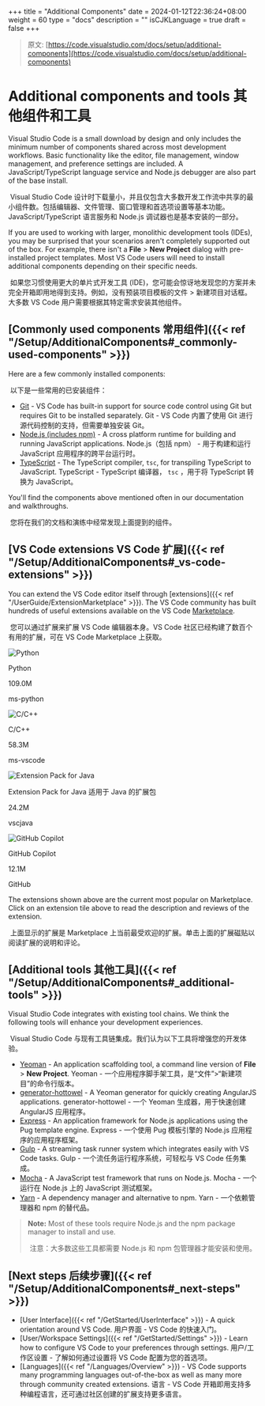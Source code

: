 +++
title = "Additional Components"
date = 2024-01-12T22:36:24+08:00
weight = 60
type = "docs"
description = ""
isCJKLanguage = true
draft = false
+++

> 原文: [https://code.visualstudio.com/docs/setup/additional-components](https://code.visualstudio.com/docs/setup/additional-components)

# Additional components and tools 其他组件和工具



Visual Studio Code is a small download by design and only includes the minimum number of components shared across most development workflows. Basic functionality like the editor, file management, window management, and preference settings are included. A JavaScript/TypeScript language service and Node.js debugger are also part of the base install.

​​	Visual Studio Code 设计时下载量小，并且仅包含大多数开发工作流中共享的最小组件数。包括编辑器、文件管理、窗口管理和首选项设置等基本功能。JavaScript/TypeScript 语言服务和 Node.js 调试器也是基本安装的一部分。

If you are used to working with larger, monolithic development tools (IDEs), you may be surprised that your scenarios aren't completely supported out of the box. For example, there isn't a **File** > **New Project** dialog with pre-installed project templates. Most VS Code users will need to install additional components depending on their specific needs.

​​	如果您习惯使用更大的单片式开发工具 (IDE)，您可能会惊讶地发现您的方案并未完全开箱即用地得到支持。例如，没有预装项目模板的文件 > 新建项目对话框。大多数 VS Code 用户需要根据其特定需求安装其他组件。

## [Commonly used components 常用组件]({{< ref "/Setup/AdditionalComponents#_commonly-used-components" >}})

Here are a few commonly installed components:

​​	以下是一些常用的已安装组件：

- [Git](https://git-scm.com/download) - VS Code has built-in support for source code control using Git but requires Git to be installed separately.
  Git - VS Code 内置了使用 Git 进行源代码控制的支持，但需要单独安装 Git。
- [Node.js (includes npm)](https://nodejs.org/) - A cross platform runtime for building and running JavaScript applications.
  Node.js（包括 npm） - 用于构建和运行 JavaScript 应用程序的跨平台运行时。
- [TypeScript](https://www.typescriptlang.org/) - The TypeScript compiler, `tsc`, for transpiling TypeScript to JavaScript.
  TypeScript - TypeScript 编译器， `tsc` ，用于将 TypeScript 转换为 JavaScript。

You'll find the components above mentioned often in our documentation and walkthroughs.

​​	您将在我们的文档和演练中经常发现上面提到的组件。

## [VS Code extensions VS Code 扩展]({{< ref "/Setup/AdditionalComponents#_vs-code-extensions" >}})

You can extend the VS Code editor itself through [extensions]({{< ref "/UserGuide/ExtensionMarketplace" >}}). The VS Code community has built hundreds of useful extensions available on the VS Code [Marketplace](https://marketplace.visualstudio.com/VSCode).

​​	您可以通过扩展来扩展 VS Code 编辑器本身。VS Code 社区已经构建了数百个有用的扩展，可在 VS Code Marketplace 上获取。

![Python](./AdditionalComponents_img/Microsoft.VisualStudio.Services.Icons.png)

Python

109.0M

ms-python

![C/C++](./AdditionalComponents_img/Microsoft.VisualStudio.Services.Icons-1705074104129-12.png)

C/C++

58.3M

ms-vscode

![Extension Pack for Java](./AdditionalComponents_img/Microsoft.VisualStudio.Services.Icons-1705074104129-13.png)

Extension Pack for Java
适用于 Java 的扩展包

24.2M

vscjava

![GitHub Copilot](./AdditionalComponents_img/Microsoft.VisualStudio.Services.Icons-1705074104129-14.png)

GitHub Copilot

12.1M

GitHub

The extensions shown above are the current most popular on Marketplace. Click on an extension tile above to read the description and reviews of the extension.

​​	上面显示的扩展是 Marketplace 上当前最受欢迎的扩展。单击上面的扩展磁贴以阅读扩展的说明和评论。

## [Additional tools 其他工具]({{< ref "/Setup/AdditionalComponents#_additional-tools" >}})

Visual Studio Code integrates with existing tool chains. We think the following tools will enhance your development experiences.

​​	Visual Studio Code 与现有工具链集成。我们认为以下工具将增强您的开发体验。

- [Yeoman](https://yeoman.io/) - An application scaffolding tool, a command line version of **File** > **New Project**.
  Yeoman - 一个应用程序脚手架工具，是“文件”>“新建项目”的命令行版本。
- [generator-hottowel](https://github.com/johnpapa/generator-hottowel) - A Yeoman generator for quickly creating AngularJS applications.
  generator-hottowel - 一个 Yeoman 生成器，用于快速创建 AngularJS 应用程序。
- [Express](https://expressjs.com/) - An application framework for Node.js applications using the Pug template engine.
  Express - 一个使用 Pug 模板引擎的 Node.js 应用程序的应用程序框架。
- [Gulp](https://gulpjs.com/) - A streaming task runner system which integrates easily with VS Code tasks.
  Gulp - 一个流任务运行程序系统，可轻松与 VS Code 任务集成。
- [Mocha](https://mochajs.org/) - A JavaScript test framework that runs on Node.js.
  Mocha - 一个运行在 Node.js 上的 JavaScript 测试框架。
- [Yarn](https://yarnpkg.com/) - A dependency manager and alternative to npm.
  Yarn - 一个依赖管理器和 npm 的替代品。

> **Note:** Most of these tools require Node.js and the npm package manager to install and use.
>
> ​​	注意：大多数这些工具都需要 Node.js 和 npm 包管理器才能安装和使用。

## [Next steps 后续步骤]({{< ref "/Setup/AdditionalComponents#_next-steps" >}})

- [User Interface]({{< ref "/GetStarted/UserInterface" >}}) - A quick orientation around VS Code.
  用户界面 - VS Code 的快速入门。
- [User/Workspace Settings]({{< ref "/GetStarted/Settings" >}}) - Learn how to configure VS Code to your preferences through settings.
  用户/工作区设置 - 了解如何通过设置将 VS Code 配置为您的首选项。
- [Languages]({{< ref "/Languages/Overview" >}}) - VS Code supports many programming languages out-of-the-box as well as many more through community created extensions.
  语言 - VS Code 开箱即用支持多种编程语言，还可通过社区创建的扩展支持更多语言。
